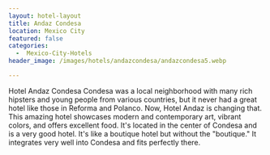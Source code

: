 ```yaml
---
layout: hotel-layout
title: Andaz Condesa
location: Mexico City
featured: false
categories:
  -  Mexico-City-Hotels
header_image: /images/hotels/andazcondesa/andazcondesa5.webp

---
```


Hotel Andaz Condesa
Condesa was a local neighborhood with many rich hipsters and young people from various countries, but it never had a great hotel like those in Reforma and Polanco. Now, Hotel Andaz is changing that. This amazing hotel showcases modern and contemporary art, vibrant colors, and offers excellent food. It's located in the center of Condesa and is a very good hotel. It's like a boutique hotel but without the "boutique." It integrates very well into Condesa and fits perfectly there.
